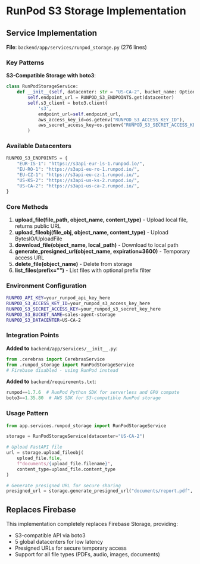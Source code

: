 # RunPod S3 Storage Implementation

## Service Implementation

**File**: `backend/app/services/runpod_storage.py` (276 lines)

### Key Patterns

**S3-Compatible Storage with boto3**:
```python
class RunPodStorageService:
    def __init__(self, datacenter: str = "US-CA-2", bucket_name: Optional[str] = None):
        self.endpoint_url = RUNPOD_S3_ENDPOINTS.get(datacenter)
        self.s3_client = boto3.client(
            's3',
            endpoint_url=self.endpoint_url,
            aws_access_key_id=os.getenv("RUNPOD_S3_ACCESS_KEY_ID"),
            aws_secret_access_key=os.getenv("RUNPOD_S3_SECRET_ACCESS_KEY"),
        )
```

### Available Datacenters

```python
RUNPOD_S3_ENDPOINTS = {
    "EUR-IS-1": "https://s3api-eur-is-1.runpod.io/",
    "EU-RO-1": "https://s3api-eu-ro-1.runpod.io/",
    "EU-CZ-1": "https://s3api-eu-cz-1.runpod.io/",
    "US-KS-2": "https://s3api-us-ks-2.runpod.io/",
    "US-CA-2": "https://s3api-us-ca-2.runpod.io/",
}
```

### Core Methods

1. **upload_file(file_path, object_name, content_type)** - Upload local file, returns public URL
2. **upload_fileobj(file_obj, object_name, content_type)** - Upload BytesIO/UploadFile
3. **download_file(object_name, local_path)** - Download to local path
4. **generate_presigned_url(object_name, expiration=3600)** - Temporary access URL
5. **delete_file(object_name)** - Delete from storage
6. **list_files(prefix="")** - List files with optional prefix filter

### Environment Configuration

```bash
RUNPOD_API_KEY=your_runpod_api_key_here
RUNPOD_S3_ACCESS_KEY_ID=your_runpod_s3_access_key_here
RUNPOD_S3_SECRET_ACCESS_KEY=your_runpod_s3_secret_key_here
RUNPOD_S3_BUCKET_NAME=sales-agent-storage
RUNPOD_S3_DATACENTER=US-CA-2
```

### Integration Points

**Added to** `backend/app/services/__init__.py`:
```python
from .cerebras import CerebrasService
from .runpod_storage import RunPodStorageService
# Firebase disabled - using RunPod instead
```

**Added to** `backend/requirements.txt`:
```python
runpod==1.7.6  # RunPod Python SDK for serverless and GPU compute
boto3==1.35.80  # AWS SDK for S3-compatible RunPod storage
```

### Usage Pattern

```python
from app.services.runpod_storage import RunPodStorageService

storage = RunPodStorageService(datacenter="US-CA-2")

# Upload FastAPI file
url = storage.upload_fileobj(
    upload_file.file, 
    f"documents/{upload_file.filename}",
    content_type=upload_file.content_type
)

# Generate presigned URL for secure sharing
presigned_url = storage.generate_presigned_url("documents/report.pdf", expiration=3600)
```

## Replaces Firebase

This implementation completely replaces Firebase Storage, providing:
- S3-compatible API via boto3
- 5 global datacenters for low latency
- Presigned URLs for secure temporary access
- Support for all file types (PDFs, audio, images, documents)
